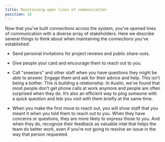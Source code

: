 ```yaml
---
title: Maintaining open lines of communication
position: 15
---
```


Now that you’ve built connections across the system, you’ve opened lines of communication with a diverse array of stakeholders. Here we describe several things to think about when maintaining the connections you’ve established:

* Send personal invitations for project reviews and public share-outs.

* Give people your card and encourage them to reach out to you.

* Call "sneezers" and other staff when you have questions they might be able to answer. Engage them and ask for their advice and help. This isn’t being a bother. This is building a relationship. In Austin, we’ve found that most people don’t get phone calls at work anymore and people are often surprised when they do. It’s also an efficient way to ping someone with a quick question and lets you visit with them briefly at the same time.

* When you make the first move to reach out, you will show staff that you meant it when you told them to reach out to you. When they have concerns or questions, they are more likely to express those to you. And when they do, recognize their feedback as valuable intel that helps the team do better work, even if you’re not going to resolve an issue in the way that person requested.
